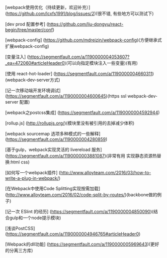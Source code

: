[webpack使用优化（持续更新，欢迎补充）]
(https://github.com/lcxfs1991/blog/issues/2)(很不错, 有些地方可以测试下)

[dev prod 配置参考]
(https://github.com/liu-dongyu/react-begin/tree/master/conf)

[webpack-config]
(https://github.com/mdreizin/webpack-config)(方便继承式扩展webpack-config)

[变量注入]
(https://segmentfault.com/a/1190000004053607?_ea=472060#articleHeader0)(可以向指定模块注入一些变量)(有用)


[使用 react-hot-loader]
(https://segmentfault.com/a/1190000004660311)(webpack-dev-server方式)

[记一次移动端开发环境调试]
(https://segmentfault.com/a/1190000004600645)(https  ssl  webpack-dev-server 配置)

[webpack之postcss集成]
(https://segmentfault.com/a/1190000004592944)

[rollup.js]
(http://rollupjs.org/)(模块里没有被引用的去掉减少体积)

[webpack sourcemap 选项多种模式的一些解释]
(https://segmentfault.com/a/1190000004280859)

[基于gulp，webpack实现灵活的 livereload 服务]
(https://segmentfault.com/a/1190000003881087)(非常有用  实现静态资源热替换:html css)

[如何写一个webpack插件]
(http://www.alloyteam.com/2016/03/how-to-write-a-plug-in-webpack/)

[在Webpack中使用Code Splitting实现按需加载]
(http://www.alloyteam.com/2016/02/code-split-by-routes/)(backbone做的例子)

[记一次 ESlint 的经历]
(https://segmentfault.com/a/1190000004850090)(结合gulp和一个node提示模块)

[浅谈PostCSS]
(https://segmentfault.com/a/1190000004946765#articleHeader0)

[Webpack的dll功能]
(https://segmentfault.com/a/1190000005969643)(更好的分离三方库)



